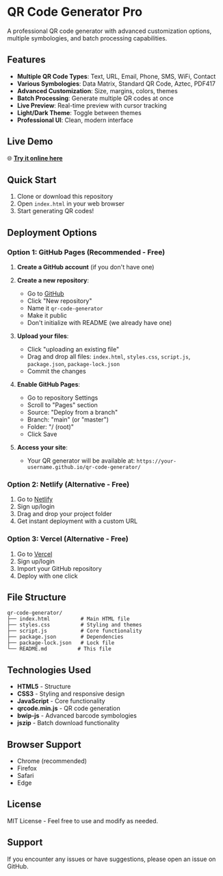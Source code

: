 # QR Code Generator Pro

A professional QR code generator with advanced customization options, multiple symbologies, and batch processing capabilities.

## Features

- **Multiple QR Code Types**: Text, URL, Email, Phone, SMS, WiFi, Contact
- **Various Symbologies**: Data Matrix, Standard QR Code, Aztec, PDF417
- **Advanced Customization**: Size, margins, colors, themes
- **Batch Processing**: Generate multiple QR codes at once
- **Live Preview**: Real-time preview with cursor tracking
- **Light/Dark Theme**: Toggle between themes
- **Professional UI**: Clean, modern interface

## Live Demo

🌐 **[Try it online here](https://your-username.github.io/qr-code-generator/)**

## Quick Start

1. Clone or download this repository
2. Open `index.html` in your web browser
3. Start generating QR codes!

## Deployment Options

### Option 1: GitHub Pages (Recommended - Free)

1. **Create a GitHub account** (if you don't have one)
2. **Create a new repository**:
   - Go to [GitHub](https://github.com)
   - Click "New repository"
   - Name it `qr-code-generator`
   - Make it public
   - Don't initialize with README (we already have one)

3. **Upload your files**:
   - Click "uploading an existing file"
   - Drag and drop all files: `index.html`, `styles.css`, `script.js`, `package.json`, `package-lock.json`
   - Commit the changes

4. **Enable GitHub Pages**:
   - Go to repository Settings
   - Scroll to "Pages" section
   - Source: "Deploy from a branch"
   - Branch: "main" (or "master")
   - Folder: "/ (root)"
   - Click Save

5. **Access your site**:
   - Your QR generator will be available at: `https://your-username.github.io/qr-code-generator/`

### Option 2: Netlify (Alternative - Free)

1. Go to [Netlify](https://netlify.com)
2. Sign up/login
3. Drag and drop your project folder
4. Get instant deployment with a custom URL

### Option 3: Vercel (Alternative - Free)

1. Go to [Vercel](https://vercel.com)
2. Sign up/login
3. Import your GitHub repository
4. Deploy with one click

## File Structure

```
qr-code-generator/
├── index.html          # Main HTML file
├── styles.css          # Styling and themes
├── script.js           # Core functionality
├── package.json        # Dependencies
├── package-lock.json   # Lock file
└── README.md          # This file
```

## Technologies Used

- **HTML5** - Structure
- **CSS3** - Styling and responsive design
- **JavaScript** - Core functionality
- **qrcode.min.js** - QR code generation
- **bwip-js** - Advanced barcode symbologies
- **jszip** - Batch download functionality

## Browser Support

- Chrome (recommended)
- Firefox
- Safari
- Edge

## License

MIT License - Feel free to use and modify as needed.

## Support

If you encounter any issues or have suggestions, please open an issue on GitHub.
